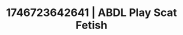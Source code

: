 ---
categories:
- Wet lips
- Flushed cheeks
- AI-generated
- Sapphic desires
- Queer kinks
- ASMR
- Shadow kink
- Cosplay
image: /assets/images/1746723642641.webp
layout: post
seo:
  description: Featured content with sensual ABDL Play, Scat Fetish. HD images available.
  keywords: ABDL Play, Scat Fetish
  og_image: /assets/images/1746723642641.webp
  schema_type: VisualArtwork
tags:
- ABDL Play
- '#1746723642641'
- Scat Fetish
title: 1746723642641 | ABDL Play Scat Fetish
---